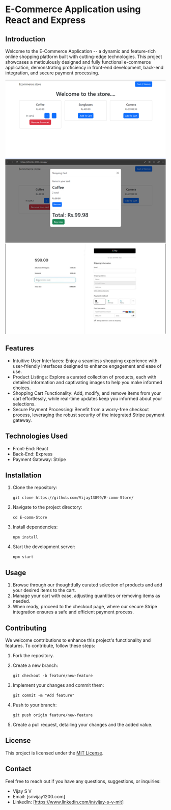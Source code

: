 E-Commerce Application using React and Express
==============================================

Introduction
------------

Welcome to the E-Commerce Application -- a dynamic and feature-rich online shopping platform built with cutting-edge technologies. This project showcases a meticulously designed and fully functional e-commerce application, demonstrating proficiency in front-end development, back-end integration, and secure payment processing.

![E-Commerce App Screenshot](img1.PNG)
![E-Commerce App Screenshot](img2.png)
![E-Commerce App Screenshot](img3.jpg)

Features
--------

-   Intuitive User Interfaces: Enjoy a seamless shopping experience with user-friendly interfaces designed to enhance engagement and ease of use.
-   Product Listings: Explore a curated collection of products, each with detailed information and captivating images to help you make informed choices.
-   Shopping Cart Functionality: Add, modify, and remove items from your cart effortlessly, while real-time updates keep you informed about your selections.
-   Secure Payment Processing: Benefit from a worry-free checkout process, leveraging the robust security of the integrated Stripe payment gateway.

Technologies Used
-----------------

-   Front-End: React
-   Back-End: Express
-   Payment Gateway: Stripe

Installation
------------

1.  Clone the repository:

    `git clone https://github.com/Vijay13899/E-comm-Store/`

2.  Navigate to the project directory:

    `cd E-comm-Store`

3.  Install dependencies:

    `npm install`

4.  Start the development server:

    `npm start`

Usage
-----

1.  Browse through our thoughtfully curated selection of products and add your desired items to the cart.
2.  Manage your cart with ease, adjusting quantities or removing items as needed.
3.  When ready, proceed to the checkout page, where our secure Stripe integration ensures a safe and efficient payment process.

Contributing
------------

We welcome contributions to enhance this project's functionality and features. To contribute, follow these steps:

1.  Fork the repository.
2.  Create a new branch:

    `git checkout -b feature/new-feature`

3.  Implement your changes and commit them:

    `git commit -m "Add feature"`

4.  Push to your branch:

    `git push origin feature/new-feature`

5.  Create a pull request, detailing your changes and the added value.

License
-------

This project is licensed under the [MIT License](https://chat.openai.com/link-to-license).

Contact
-------

Feel free to reach out if you have any questions, suggestions, or inquiries:

-   Vijay S V
-   Email: [srivijay1200.com]
-   LinkedIn: [https://www.linkedin.com/in/vijay-s-v-mit]
